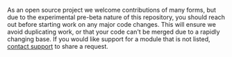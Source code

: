 As an open source project we welcome contributions of many forms, but due to the
experimental pre-beta nature of this repository, you should reach out before starting
work on any major code changes. This will ensure we avoid duplicating work, or that
your code can't be merged due to a rapidly changing base. If you would like support
for a module that is not listed, [contact support][1] to share a request.

[1]: https://docs.datadoghq.com/help

